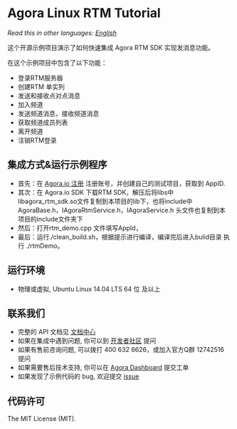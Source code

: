 # Agora Linux RTM Tutorial

*Read this in other languages: [English](README.md)*

这个开源示例项目演示了如何快速集成 Agora RTM SDK 实现发消息功能。

在这个示例项目中包含了以下功能：

- 登录RTM服务器
- 创建RTM 单实列
- 发送和接收点对点消息
- 加入频道
- 发送频道消息，接收频道消息
- 获取频道成员列表
- 离开频道
- 注销RTM登录

## 集成方式&运行示例程序
- 首先：在 [Agora.io 注册](https://dashboard.agora.io/cn/signup/) 注册账号，并创建自己的测试项目，获取到 AppID.
- 其次：在 Agora.io SDK 下载RTM SDK，解压后将libs中libagora_rtm_sdk.so文件复制到本项目的lib下，也将include中AgoraBase.h，IAgoraRtmService.h，IAgoraService.h 头文件也复制到本项目的include文件夹下
- 然后：打开rtm_demo.cpp 文件填写AppId，
- 最后：运行./clean_build.sh，根据提示进行编译，编译完后进入bulid目录 执行 ./rtmDemo。

## 运行环境
- 物理或虚拟, Ubuntu Linux 14.04 LTS 64 位 及以上

## 联系我们
- 完整的 API 文档见 [文档中心](https://docs.agora.io/cn/)
- 如果在集成中遇到问题, 你可以到 [开发者社区](https://dev.agora.io/cn/) 提问
- 如果有售前咨询问题, 可以拨打 400 632 6626，或加入官方Q群 12742516 提问
- 如果需要售后技术支持, 你可以在 [Agora Dashboard](https://dashboard.agora.io) 提交工单
- 如果发现了示例代码的 bug, 欢迎提交 [issue](https://github.com/AgoraIO/Signaling/issues)

## 代码许可
The MIT License (MIT).
